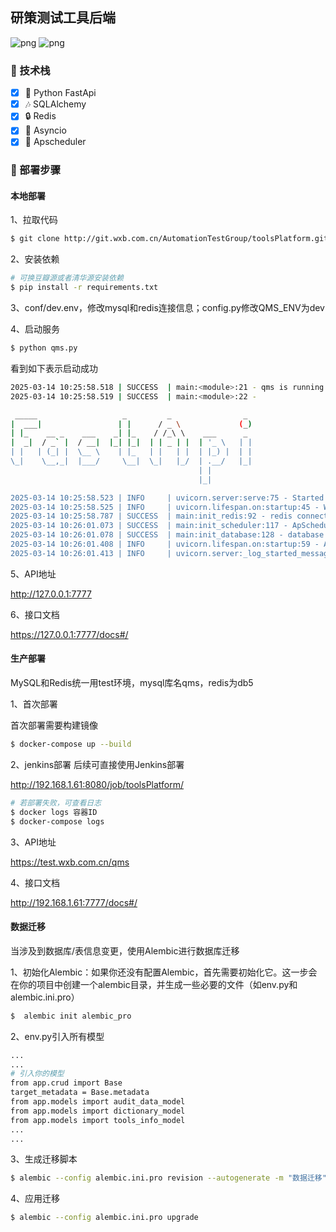 
## 研策测试工具后端

![png](https://img.shields.io/badge/Python-3.8+-green)
![png](https://img.shields.io/badge/Python-FastApi-green)

### 🎉 技术栈

- [x] 🎨 Python FastApi
- [x] 🎶 SQLAlchemy
- [x] 🔒 Redis
- [x] 💎 Asyncio
- [x] 🎃 Apscheduler

### 🎉 部署步骤
#### 本地部署
1、拉取代码

```bash
$ git clone http://git.wxb.com.cn/AutomationTestGroup/toolsPlatform.git
```

2、安装依赖

```bash
# 可换豆瓣源或者清华源安装依赖
$ pip install -r requirements.txt
```

3、conf/dev.env，修改mysql和redis连接信息；config.py修改QMS_ENV为dev


4、启动服务

```bash
$ python qms.py  
```
看到如下表示启动成功
```bash
2025-03-14 10:25:58.518 | SUCCESS  | main:<module>:21 - qms is running at dev
2025-03-14 10:25:58.519 | SUCCESS  | main:<module>:22 - 

 _____                   _         _                _ 
|  ___|                 | |      / _ \             (_)
| |_    __ _    ___    _| |_    / /_\ \    ___      _ 
|  _|  / _` |  / __|  |_| |_|  | | _ | |  | '_ \   | |
| |   | (_| |  \__ \    | |_   | |   | |  | |_) |  | |
\_|    \__,_|  |___/     \__|  \_|   |_/  | .__/   |_|
                                          | |       
                                          |_|

2025-03-14 10:25:58.523 | INFO     | uvicorn.server:serve:75 - Started server process [17816]
2025-03-14 10:25:58.525 | INFO     | uvicorn.lifespan.on:startup:45 - Waiting for application startup.
2025-03-14 10:25:58.787 | SUCCESS  | main:init_redis:92 - redis connected success.        ✔
2025-03-14 10:26:01.073 | SUCCESS  | main:init_scheduler:117 - ApScheduler started success.        ✔
2025-03-14 10:26:01.078 | SUCCESS  | main:init_database:128 - database and tables created success.        ✔
2025-03-14 10:26:01.408 | INFO     | uvicorn.lifespan.on:startup:59 - Application startup complete.
2025-03-14 10:26:01.413 | INFO     | uvicorn.server:_log_started_message:206 - Uvicorn running on http://127.0.0.1:7777 (Press CTRL+C to quit)
```

5、API地址

http://127.0.0.1:7777

6、接口文档

https://127.0.0.1:7777/docs#/

#### 生产部署
MySQL和Redis统一用test环境，mysql库名qms，redis为db5

1、首次部署

首次部署需要构建镜像
```bash
$ docker-compose up --build
```

2、jenkins部署
后续可直接使用Jenkins部署

http://192.168.1.61:8080/job/toolsPlatform/

```bash
# 若部署失败，可查看日志
$ docker logs 容器ID
$ docker-compose logs
```
3、API地址

https://test.wxb.com.cn/qms

4、接口文档

http://192.168.1.61:7777/docs#/


#### 数据迁移
当涉及到数据库/表信息变更，使用Alembic进行数据库迁移

1、初始化Alembic：如果你还没有配置Alembic，首先需要初始化它。这一步会在你的项目中创建一个alembic目录，并生成一些必要的文件（如env.py和alembic.ini.pro）
```bash
$  alembic init alembic_pro
```
2、env.py引入所有模型
```bash
...
...
# 引入你的模型
from app.crud import Base
target_metadata = Base.metadata
from app.models import audit_data_model
from app.models import dictionary_model
from app.models import tools_info_model
...
...
```

3、生成迁移脚本
```bash
$ alembic --config alembic.ini.pro revision --autogenerate -m "数据迁移"
```

4、应用迁移
```bash
$ alembic --config alembic.ini.pro upgrade
```